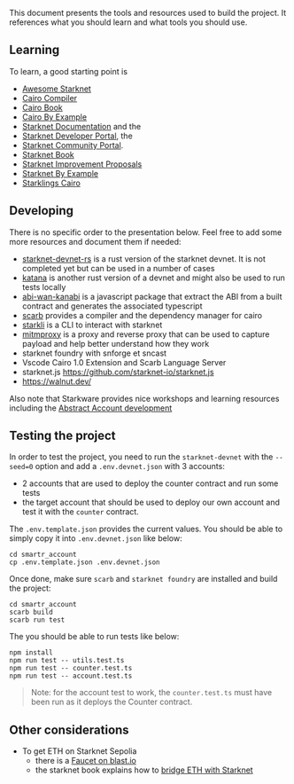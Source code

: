 This document presents the tools and resources used to build the project. It
references what you should learn and what tools you should use.

## Learning

To learn, a good starting point is
- [Awesome Starknet](https://github.com/keep-starknet-strange/awesome-starknet)
- [Cairo Compiler](https://github.com/starkware-libs/cairo)
- [Cairo Book](https://book.cairo-lang.org/)
- [Cairo By Example](https://cairo-by-example.com/)
- [Starknet Documentation](https://docs.starknet.io/documentation/) and the
- [Starknet Developer Portal](https://www.starknet.io/en/developers), the
- [Starknet Community Portal](https://community.starknet.io/).
- [Starknet Book](https://book.starknet.io/)
- [Starknet Improvement Proposals](https://github.com/starknet-io/SNIPs)
- [Starknet By Example](https://github.com/NethermindEth/StarknetByExample)
- [Starklings Cairo](https://github.com/shramee/starklings-cairo1.git)

## Developing

There is no specific order to the presentation below. Feel free to add some
more resources and document them if needed:

- [starknet-devnet-rs](./resources/devnet-rs.md) is a rust version of the
  starknet devnet. It is not completed yet but can be used in a number of cases
- [katana](https://book.dojoengine.org/toolchain/katana/overview) is another
  rust version of a devnet and might also be used to run tests locally
- [abi-wan-kanabi](./resources/abi-wan-kanabi.md) is a javascript package that
  extract the ABI from a built contract and generates the associated typescript
- [scarb](./resources/scarb.md) provides a compiler and the dependency manager
  for cairo
- [starkli](./resources/starkli.md) is a CLI to interact with starknet
- [mitmproxy](./resources/mitmproxy.md) is a proxy and reverse proxy that can be used to
  capture payload and help better understand how they work
- starknet foundry with snforge et sncast
- Vscode Cairo 1.0 Extension and Scarb Language Server
- starknet.js https://github.com/starknet-io/starknet.js
- https://walnut.dev/

Also note that Starkware provides nice workshops and learning resources
including the [Abstract Account development](https://github.com/starknet-edu/aa-workshop)

## Testing the project

In order to test the project, you need to run the `starknet-devnet` with the
`--seed=0` option and add a `.env.devnet.json` with 3 accounts:
- 2 accounts that are used to deploy the counter contract and run some tests
- the target account that should be used to deploy our own account and test it
  with the `counter` contract.

The `.env.template.json` provides the current values. You should be able to
simply copy it into `.env.devnet.json` like below:

```shell
cd smartr_account
cp .env.template.json .env.devnet.json
```

Once done, make sure `scarb` and `starknet foundry` are installed and build the
project:

```shell
cd smartr_account
scarb build
scarb run test
```

The you should be able to run tests like below:

```shell
npm install
npm run test -- utils.test.ts
npm run test -- counter.test.ts
npm run test -- account.test.ts
```

> Note: for the account test to work, the `counter.test.ts` must have been run
> as it deploys the Counter contract.

## Other considerations

- To get ETH on Starknet Sepolia
  - there is a [Faucet on blast.io](https://blastapi.io/faucets/starknet-sepolia-eth)
  - the starknet book explains how to
    [bridge ETH with Starknet](https://book.starknet.io/ch02-05-01-start-with-sepolia.html)
